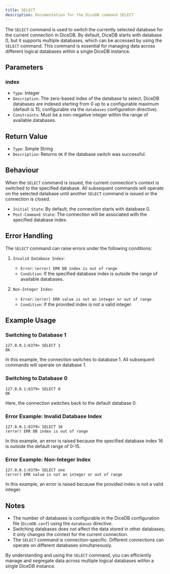 ```yaml
---
title: SELECT
description: Documentation for the DiceDB command SELECT
---
```


The `SELECT` command is used to switch the currently selected database for the current connection in DiceDB. By default, DiceDB starts with database 0, but it supports multiple databases, which can be accessed by using the `SELECT` command. This command is essential for managing data across different logical databases within a single DiceDB instance.

## Parameters

### index

- `Type`: Integer
- `Description`: The zero-based index of the database to select. DiceDB databases are indexed starting from 0 up to a configurable maximum (default is 15, configurable via the `databases` configuration directive).
- `Constraints`: Must be a non-negative integer within the range of available databases.

## Return Value

- `Type`: Simple String
- `Description`: Returns `OK` if the database switch was successful.

## Behaviour

When the `SELECT` command is issued, the current connection's context is switched to the specified database. All subsequent commands will operate on the selected database until another `SELECT` command is issued or the connection is closed.

- `Initial State`: By default, the connection starts with database 0.
- `Post-Command State`: The connection will be associated with the specified database index.

## Error Handling

The `SELECT` command can raise errors under the following conditions:

1. `Invalid Database Index`:

   - `Error`: `(error) ERR DB index is out of range`
   - `Condition`: If the specified database index is outside the range of available databases.

1. `Non-Integer Index`:

   - `Error`: `(error) ERR value is not an integer or out of range`
   - `Condition`: If the provided index is not a valid integer.

## Example Usage

### Switching to Database 1

```shell
127.0.0.1:6379> SELECT 1
OK
```

In this example, the connection switches to database 1. All subsequent commands will operate on database 1.

### Switching to Database 0

```shell
127.0.0.1:6379> SELECT 0
OK
```

Here, the connection switches back to the default database 0.

### Error Example: Invalid Database Index

```shell
127.0.0.1:6379> SELECT 16
(error) ERR DB index is out of range
```

In this example, an error is raised because the specified database index 16 is outside the default range of 0-15.

### Error Example: Non-Integer Index

```shell
127.0.0.1:6379> SELECT one
(error) ERR value is not an integer or out of range
```

In this example, an error is raised because the provided index is not a valid integer.

## Notes

- The number of databases is configurable in the DiceDB configuration file (`DiceDB.conf`) using the `databases` directive.
- Switching databases does not affect the data stored in other databases; it only changes the context for the current connection.
- The `SELECT` command is connection-specific. Different connections can operate on different databases simultaneously.

By understanding and using the `SELECT` command, you can efficiently manage and segregate data across multiple logical databases within a single DiceDB instance.


